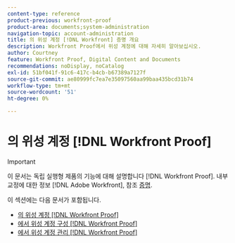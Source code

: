 ```yaml
---
content-type: reference
product-previous: workfront-proof
product-area: documents;system-administration
navigation-topic: account-administration
title: 의 위성 계정 [!DNL Workfront] 증명 개요
description: Workfront Proof에서 위성 계정에 대해 자세히 알아보십시오.
author: Courtney
feature: Workfront Proof, Digital Content and Documents
recommendations: noDisplay, noCatalog
exl-id: 51bf041f-91c6-417c-b4cb-b67389a7127f
source-git-commit: ae80999fc7ea7e35097560aa99baa435bcd31b74
workflow-type: tm+mt
source-wordcount: '51'
ht-degree: 0%

---
```


# 의 위성 계정 [!DNL Workfront Proof]

>[!IMPORTANT]
>
>이 문서는 독립 실행형 제품의 기능에 대해 설명합니다 [!DNL Workfront Proof]. 내부 교정에 대한 정보 [!DNL Adobe Workfront], 참조 [증명](../../../review-and-approve-work/proofing/proofing.md).

이 섹션에는 다음 문서가 포함됩니다.

* [의 위성 계정 [!DNL Workfront Proof]](../../../workfront-proof/wp-acct-admin/satellite-accounts/sat-accts-in-wp.md)
* [에서 위성 계정 구성 [!DNL Workfront Proof]](../../../workfront-proof/wp-acct-admin/satellite-accounts/configure-sat-acct-in-wp.md)
* [에서 위성 계정 관리 [!DNL Workfront Proof]](../../../workfront-proof/wp-acct-admin/satellite-accounts/manage-sat-acct-in-wp.md)
